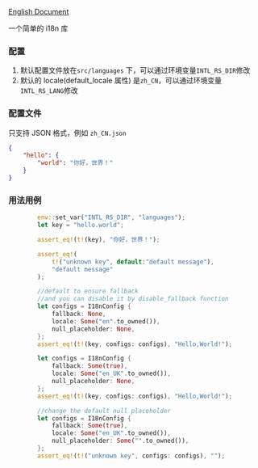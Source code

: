 [English Document](./README.md)

一个简单的 i18n 库

### 配置

1. 默认配置文件放在`src/languages` 下，可以通过环境变量`INTL_RS_DIR`修改
2. 默认的 locale(default_locale 属性) 是`zh_CN`，可以通过环境变量`INTL_RS_LANG`修改

### 配置文件

只支持 JSON 格式，例如 `zh_CN.json`

```json
{
    "hello": {
        "world": "你好，世界！"
    }
}
```

### 用法用例

```rust
        env::set_var("INTL_RS_DIR", "languages");
        let key = "hello.world";

        assert_eq!(t!(key), "你好，世界！");

        assert_eq!(
            t!("unknown key", default:"default message"),
            "default message"
        );

        //default to ensure fallback
        //and you can disable it by disable_fallback function
        let configs = I18nConfig {
            fallback: None,
            locale: Some("en".to_owned()),
            null_placeholder: None,
        };
        assert_eq!(t!(key, configs: configs), "Hello,World!");

        let configs = I18nConfig {
            fallback: Some(true),
            locale: Some("en_UK".to_owned()),
            null_placeholder: None,
        };
        assert_eq!(t!(key, configs: configs), "Hello,World!");

        //change the default null placeholder
        let configs = I18nConfig {
            fallback: Some(true),
            locale: Some("en_UK".to_owned()),
            null_placeholder: Some("".to_owned()),
        };
        assert_eq!(t!("unknown key", configs: configs), "");
```
